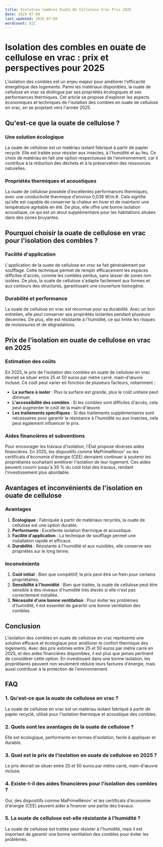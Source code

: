 ```yaml
---
title: Isolation Combles Ouate De Cellulose Vrac Prix 2025
date: 2025-07-09
last_updated: 2025-07-09
wordcount: 822
---
```


# Isolation des combles en ouate de cellulose en vrac : prix et perspectives pour 2025

L'isolation des combles est un enjeu majeur pour améliorer l'efficacité énergétique des logements. Parmi les matériaux disponibles, la ouate de cellulose en vrac se distingue par ses propriétés écologiques et ses performances thermiques. Cet article se propose d'explorer les aspects économiques et techniques de l'isolation des combles en ouate de cellulose en vrac, en se projetant vers l'année 2025.

## Qu'est-ce que la ouate de cellulose ?

### Une solution écologique

La ouate de cellulose est un matériau isolant fabriqué à partir de papier recyclé. Elle est traitée pour résister aux insectes, à l'humidité et au feu. Ce choix de matériau en fait une option respectueuse de l'environnement, car il contribue à la réduction des déchets et à la préservation des ressources naturelles.

### Propriétés thermiques et acoustiques

La ouate de cellulose possède d'excellentes performances thermiques, avec une conductivité thermique d'environ 0,038 W/m.K. Cela signifie qu'elle est capable de conserver la chaleur en hiver et de maintenir une température agréable en été. De plus, elle offre une bonne isolation acoustique, ce qui est un atout supplémentaire pour les habitations situées dans des zones bruyantes.

## Pourquoi choisir la ouate de cellulose en vrac pour l'isolation des combles ?

### Facilité d'application

L'application de la ouate de cellulose en vrac se fait généralement par soufflage. Cette technique permet de remplir efficacement les espaces difficiles d'accès, comme les combles perdus, sans laisser de zones non isolées. De plus, la ouate de cellulose s'adapte facilement aux formes et aux contours des structures, garantissant une couverture homogène.

### Durabilité et performance

La ouate de cellulose en vrac est reconnue pour sa durabilité. Avec un bon entretien, elle peut conserver ses propriétés isolantes pendant plusieurs décennies. De plus, elle est résistante à l'humidité, ce qui limite les risques de moisissures et de dégradations.

## Prix de l'isolation en ouate de cellulose en vrac en 2025

### Estimation des coûts

En 2025, le prix de l'isolation des combles en ouate de cellulose en vrac devrait se situer entre 25 et 50 euros par mètre carré, main-d'œuvre incluse. Ce coût peut varier en fonction de plusieurs facteurs, notamment :

- **La surface à isoler** : Plus la surface est grande, plus le coût unitaire peut diminuer.
- **L'accessibilité des combles** : Si les combles sont difficiles d'accès, cela peut augmenter le coût de la main-d'œuvre.
- **Les traitements spécifiques** : Si des traitements supplémentaires sont nécessaires pour garantir la résistance à l'humidité ou aux insectes, cela peut également influencer le prix.

### Aides financières et subventions

Pour encourager les travaux d'isolation, l'État propose diverses aides financières. En 2025, les dispositifs comme MaPrimeRénov' ou les certificats d'économie d'énergie (CEE) devraient continuer à soutenir les propriétaires souhaitant améliorer l'isolation de leur logement. Ces aides peuvent couvrir jusqu'à 30 % du coût total des travaux, rendant l'investissement plus abordable.

## Avantages et inconvénients de l'isolation en ouate de cellulose

### Avantages

1. **Écologique** : Fabriquée à partir de matériaux recyclés, la ouate de cellulose est une option durable.
2. **Performante** : Excellente isolation thermique et acoustique.
3. **Facilité d'application** : La technique de soufflage permet une installation rapide et efficace.
4. **Durabilité** : Résistante à l'humidité et aux nuisibles, elle conserve ses propriétés sur le long terme.

### Inconvénients

1. **Coût initial** : Bien que compétitif, le prix peut être un frein pour certains propriétaires.
2. **Sensibilité à l'humidité** : Bien que traitée, la ouate de cellulose peut être sensible à des niveaux d'humidité très élevés si elle n'est pas correctement installée.
3. **Nécessité d'une bonne ventilation** : Pour éviter les problèmes d'humidité, il est essentiel de garantir une bonne ventilation des combles.

## Conclusion

L'isolation des combles en ouate de cellulose en vrac représente une solution efficace et écologique pour améliorer le confort thermique des logements. Avec des prix estimés entre 25 et 50 euros par mètre carré en 2025, et des aides financières disponibles, il est plus que jamais pertinent de considérer cette option. En investissant dans une bonne isolation, les propriétaires peuvent non seulement réduire leurs factures d'énergie, mais aussi contribuer à la protection de l'environnement.

## FAQ

### 1. Qu'est-ce que la ouate de cellulose en vrac ?

La ouate de cellulose en vrac est un matériau isolant fabriqué à partir de papier recyclé, utilisé pour l'isolation thermique et acoustique des combles.

### 2. Quels sont les avantages de la ouate de cellulose ?

Elle est écologique, performante en termes d'isolation, facile à appliquer et durable.

### 3. Quel est le prix de l'isolation en ouate de cellulose en 2025 ?

Le prix devrait se situer entre 25 et 50 euros par mètre carré, main-d'œuvre incluse.

### 4. Existe-t-il des aides financières pour l'isolation des combles ?

Oui, des dispositifs comme MaPrimeRénov' et les certificats d'économie d'énergie (CEE) peuvent aider à financer une partie des travaux.

### 5. La ouate de cellulose est-elle résistante à l'humidité ?

La ouate de cellulose est traitée pour résister à l'humidité, mais il est important de garantir une bonne ventilation des combles pour éviter les problèmes.